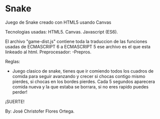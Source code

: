 # Snake
Juego de Snake creado con HTML5 usando Canvas

Tecnologias usadas:
HTML5.
Canvas.
Javascript (ES6).

El archivo "game-dist.js" contiene toda la traduccion de las funciones usadas de ECMASCRIPT 6 a ECMASCRIPT 5
ese archivo es el que esta linkeado al html.
Preprocesador:
	-Prepros.

Reglas:
- Juego clasico de snake, tienes que ir comiendo todos los cuadros de comida para seguir avanzando y crecer
si chocas contigo mismo pierdes, si chocas en los bordes pierdes.
Cada 5 segundos aparecera comida nueva y la que estaba se borrara, si no eres rapido puedes perder!

¡SUERTE!

By: José Christofer Flores Ortega.
